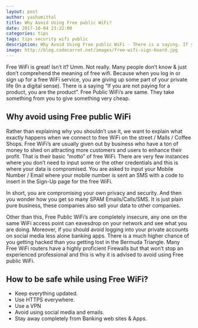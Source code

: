 ```yaml
---
layout: post
author: yashumittal
title: Why Avoid Using Free public WiFi?
date: 2017-10-04 23:22:00
categories: tips
tags: tips security wifi public
description: Why Avoid Using Free public WiFi - There is a saying. If you are not paying for a product, you are the product. Free Public WiFi's are same.
image: http://blog.codecarrot.net/images/free-wifi-sign-board.jpg
---
```


Free WiFi is great! Isn’t it? Umm. Not really. Many people don’t know & just don’t comprehend the meaning of free wifi. Because when you log in or sign up for a free WiFi service, you are giving up some part of your private life (In a digital sense). There is a saying “If you are not paying for a product, you are the product”. Free Public WiFi’s are same. They take something from you to give something very cheap.

<div data-type="vimeo" data-video-id="236666300"></div>

## Why avoid using Free public WiFi

Rather than explaining why you shouldn’t use it, we want to explain what exactly happens when we connect to free WiFi on the street / Malls / Coffee Shops. Free WiFi’s are usually given out by business who have a ton of money to shed on attracting more customers and users to enhance their profit. That is their basic “motto” of free WiFi. There are very few instances where you don’t need to input some or the other credentials and this is where your data is compromised. You are asked to input your Mobile Number / Email where your mobile number is sent an SMS with a code to insert in the Sign-Up page for the free WiFi.

In short, you are compromising your own privacy and security. And then you wonder how you get so many SPAM Emails/Calls/SMS. It is just plain pure business, these companies also sell your data to other companies.

Other than this, Free Public WiFi’s are completely insecure, any one on the same WiFi access point can eavesdrop on your network and see what you are doing. Moreover, if you should avoid logging into your private accounts on social media less alone banking apps. There is a much higher chance of you getting hacked than you getting lost in the Bermuda Triangle. Many Free WiFi routers have a highly proficient Firewalls but that won’t stop an experienced professional and this is why it is advised to avoid using Free public WiFi.

## How to be safe while using Free WiFi?

* Keep everything updated.
* Use HTTPS everywhere.
* Use a VPN
* Avoid using social media and emails.
* Stay away completely from Banking web sites & Apps.
